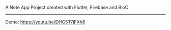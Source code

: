 A Note App Project created with Flutter, Firebase and BloC.

--------------------------------------

Demo: https://youtu.be/DHG5T7jFXh8

